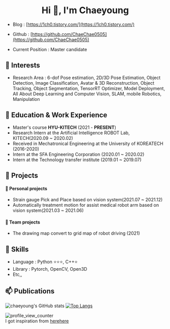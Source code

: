 <h1 align="center">Hi 👋, I'm Chaeyoung</h1>

- Blog : [https://1ch0.tistory.com/](https://1ch0.tistory.com/)  

- Github : [https://github.com/ChaeChae0505](https://github.com/ChaeChae0505)  

- Current Position : Master candidate  


## 💖 Interests
- Research Area : 6-dof Pose estimation, 2D/3D Pose Estimation, Object Detection, Image Classification, Avatar & 3D Reconstruction, Object Tracking, Object Segmentation, TensorRT Optimizer, Model Deployment, All About Deep Learning and Computer Vision, SLAM, mobile Robotics, Manipulation 

## 🔭 Education & Work Experience
- Master's course **HYU-KITECH** (2021 - **PRESENT**)
- Research Intern at the Artificial Intelligence ROBOT Lab, KITECH(2020.09 ~ 2020.02)
- Received in Mechatronical Engineering at the University of KOREATECH (2016-2020)
- Intern at the SFA Engineering Corporation (2020.01 ~ 2020.02)
- Intern at the Technology transfer institute (2019.01 ~ 2019.07)

## 🌱 Projects
#### 📌 Personal projects
- Strain gauge Pick and Place based on vision system(2021.07 ~ 2021.12)
- Automatically treatment motion for assist medical robot arm based on vision system(2021.03 ~ 2021.06)
#### 📌 Team projects
- The drawing map convert to grid map of robot driving (2021)

## 🐍 Skills
- Language : Python ⭐⭐⭐, C++⭐
- Library : Pytorch, OpenCV, Open3D
- Etc,,

## 📫 Publications

<!--
**ChaeChae0505/ChaeChae0505** is a ✨ _special_ ✨ repository because its `README.md` (this file) appears on your GitHub profile.

Here are some ideas to get you started:

- 🔭 I’m currently working on ...
- 🌱 I’m currently learning ...
- 👯 I’m looking to collaborate on ...
- 🤔 I’m looking for help with ...
- 💬 Ask me about ...
- 📫 How to reach me: ...
- 😄 Pronouns: ...
- ⚡ Fun fact: ...💙
-->

![chaeyoung's GitHub stats](https://github-readme-stats.vercel.app/api?username=ChaeChae0505&count_private=true&show_icons=true)
[![Top Langs](https://github-readme-stats.vercel.app/api/top-langs/?username=ChaeChae0505&layout=compact)](https://github.com/anuraghazra/github-readme-stats)

![profile_view_counter](https://komarev.com/ghpvc/?username=ChaeChae0505)  
I got inspiration from [here](https://github.com/changh95)[here](https://github.com/anuraghazra/github-readme-stats/blob/master/docs/readme_kr.md)



